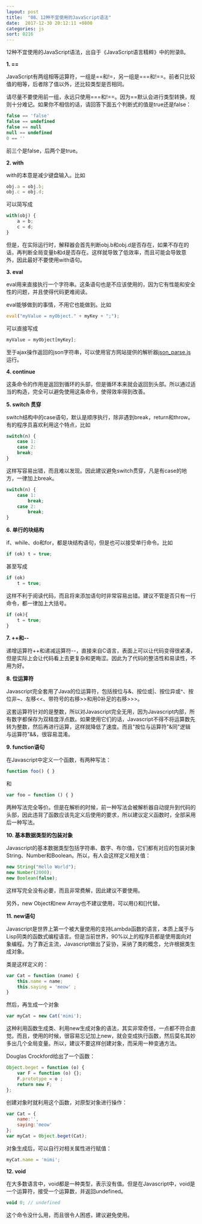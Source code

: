 ```yaml
---
layout: post
title:  "08、12种不宜使用的JavaScript语法"
date:  2017-12-30 20:12:11 +0800
categories: js
sort: 0216
---
```


12种不宜使用的JavaScript语法，出自于《JavaScript语言精粹》中的附录B。

**1. ==**

JavaScript有两组相等运算符，一组是==和!=，另一组是===和!==。前者只比较值的相等，后者除了值以外，还比较类型是否相同。

请尽量不要使用前一组，永远只使用===和!==。因为==默认会进行类型转换，规则十分难记。如果你不相信的话，请回答下面五个判断式的值是true还是false：

```js
false == 'false'
false == undefined
false == null
null == undefined
0 == ''
```

前三个是false，后两个是true。

**2. with**

with的本意是减少键盘输入。比如

```js
obj.a = obj.b;
obj.c = obj.d;
```

可以简写成

```js
with(obj) {
    a = b;
    c = d;
}
```

但是，在实际运行时，解释器会首先判断obj.b和obj.d是否存在，如果不存在的话，再判断全局变量b和d是否存在。这样就导致了低效率，而且可能会导致意外，因此最好不要使用with语句。

**3. eval**

eval用来直接执行一个字符串。这条语句也是不应该使用的，因为它有性能和安全性的问题，并且使得代码更难阅读。

eval能够做到的事情，不用它也能做到。比如

```js
eval("myValue = myObject." + myKey + ";");
```

可以直接写成

```js
myValue = myObject[myKey];
```

至于ajax操作返回的json字符串，可以使用官方网站提供的解析器[json_parse.js](http://www.json.org/json_parse.js)运行。

**4. continue**

这条命令的作用是返回到循环的头部，但是循环本来就会返回到头部。所以通过适当的构造，完全可以避免使用这条命令，使得效率得到改善。

**5. switch 贯穿**

switch结构中的case语句，默认是顺序执行，除非遇到break，return和throw。有的程序员喜欢利用这个特点，比如

```js
switch(n) {
    case 1:
    case 2:
    break;
}
```

这样写容易出错，而且难以发现。因此建议避免switch贯穿，凡是有case的地方，一律加上break。

```js
switch(n) {
	case 1:
		break;
	case 2:
		break;
}
```

**6. 单行的块结构**

if、while、do和for，都是块结构语句，但是也可以接受单行命令。比如

```js
if (ok) t = true;
```

甚至写成

```js
if (ok)
    t = true;
```

这样不利于阅读代码，而且将来添加语句时非常容易出错。建议不管是否只有一行命令，都一律加上大括号。

```js
if (ok){
	t = true;
}
```

**7. ++和--**

递增运算符++和递减运算符--，直接来自C语言，表面上可以让代码变得很紧凑，但是实际上会让代码看上去更复杂和更晦涩。因此为了代码的整洁性和易读性，不用为好。

**8. 位运算符**

Javascript完全套用了Java的位运算符，包括按位与&、按位或|、按位异或^、按位非~、左移<<、带符号的右移>>和用0补足的右移>>>。

这套运算符针对的是整数，所以对Javascript完全无用，因为Javascript内部，所有数字都保存为双精度浮点数。如果使用它们的话，Javascript不得不将运算数先转为整数，然后再进行运算，这样就降低了速度。而且"按位与运算符"&同"逻辑与运算符"&&，很容易混淆。

**9. function语句**

在Javascript中定义一个函数，有两种写法：

```js
function foo() { }
```

和

```js
var foo = function () { }
```

两种写法完全等价。但是在解析的时候，前一种写法会被解析器自动提升到代码的头部，因此违背了函数应该先定义后使用的要求，所以建议定义函数时，全部采用后一种写法。

**10. 基本数据类型的包装对象**

Javascript的基本数据类型包括字符串、数字、布尔值，它们都有对应的包装对象String、Number和Boolean。所以，有人会这样定义相关值：

```js
new String("Hello World");
new Number(2000);
new Boolean(false);
```

这样写完全没有必要，而且非常费解，因此建议不要使用。

另外，new Object和new Array也不建议使用，可以用{}和[]代替。

**11. new语句**

Javascript是世界上第一个被大量使用的支持Lambda函数的语言，本质上属于与Lisp同类的函数式编程语言。但是当前世界，90%以上的程序员都是使用面向对象编程。为了靠近主流，Javascript做出了妥协，采纳了类的概念，允许根据类生成对象。

类是这样定义的：

```js
var Cat = function (name) {
    this.name = name;
    this.saying = 'meow' ;
}
```

然后，再生成一个对象

```js
var myCat = new Cat('mimi');
```

这种利用函数生成类、利用new生成对象的语法，其实非常奇怪，一点都不符合直觉。而且，使用的时候，很容易忘记加上new，就会变成执行函数，然后莫名其妙多出几个全局变量。所以，建议不要这样创建对象，而采用一种变通方法。

Douglas Crockford给出了一个函数：

```js
Object.beget = function (o) {
    var F = function (o) {};
    F.prototype = o ;
    return new F;
};
```

创建对象时就利用这个函数，对原型对象进行操作：

```js
var Cat = {
    name:'',
    saying:'meow'
};
var myCat = Object.beget(Cat);
```

对象生成后，可以自行对相关属性进行赋值：

```js
myCat.name = 'mimi';
```

**12. void**

在大多数语言中，void都是一种类型，表示没有值。但是在Javascript中，void是一个运算符，接受一个运算数，并返回undefined。

```js
void 0; // undefined
```

这个命令没什么用，而且很令人困惑，建议避免使用。
